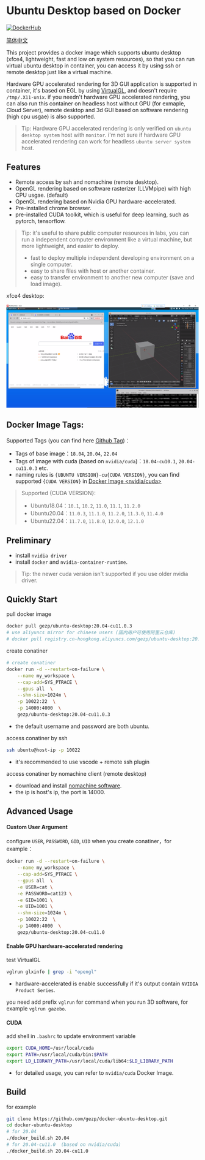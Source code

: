 

# Ubuntu Desktop based on Docker

[![DockerHub](https://img.shields.io/badge/DockerHub-brightgreen.svg?style=popout&logo=Docker)](https://hub.docker.com/r/gezp/ubuntu-desktop)

[简体中文](README_cn.md)

This project provides a docker image which supports ubuntu desktop (xfce4, lightweight, fast and low on system resources), so that you can run virtual ubuntu desktop in container, you can access it by using ssh or remote desktop just like a virtual machine.

Hardware GPU accelerated rendering for 3D GUI application is supported in container, it's based on EGL by using [VirtualGL](https://github.com/VirtualGL/virtualgl), and doesn't require `/tmp/.X11-unix`. if you needn't hardware GPU accelerated rendering, you can also run this container on headless host without GPU (for exmaple, Cloud Server), remote desktop and 3d GUI based on software rendering (high cpu usgae) is also supported.

> Tip: Hardware GPU accelerated rendering is only verified on `ubuntu desktop system` host with `monitor`.  i'm not sure if hardware GPU accelerated rendering can work for  headless `ubuntu server system` host.

## Features

* Remote access by ssh and nomachine (remote desktop).
* OpenGL rendering based on software rasterizer (LLVMpipe) with high CPU usgae. (default)
* OpenGL rendering based on Nvidia GPU hardware-accelerated.
* Pre-installed chrome browser.
* pre-installed CUDA toolkit, which is useful for deep learning, such as pytorch, tensorflow.

> Tip:  it's useful to share public computer resources in labs, you can run a independent computer environment like a virtual machine, but more lightweight, and easier to deploy.
>
> * fast to deploy multiple independent developing environment on a single computer.
> * easy to share files with host or another container.
> * easy to transfer environment to another new computer (save and load image).

xfce4 desktop:

![](img/desktop.png)

## Docker Image Tags:

Supported Tags (you can find here [Github Tag](https://github.com/gezp/docker-ubuntu-desktop/tags))：
* Tags of base image：`18.04`, `20.04`, `22.04`
* Tags of image with cuda (based on `nvidia/cuda`)：`18.04-cu10.1`, `20.04-cu11.0.3` etc. 
* naming rules is `{UBUNTU VERSION}-cu{CUDA VERSION}`, you can find supported `{CUDA VERSION}` in [Docker Image <nvidia/cuda>](https://gitlab.com/nvidia/container-images/cuda/-/blob/master/doc/supported-tags.md)

> Supported {CUDA VERSION}:
> * Ubuntu18.04：`10.1`, `10.2`, `11.0`, `11.1`, `11.2.0`
> * Ubuntu20.04：`11.0.3`, `11.1.0`, `11.2.0`, `11.3.0`, `11.4.0`
> * Ubuntu22.04：`11.7.0`, `11.8.0`, `12.0.0`, `12.1.0`

## Preliminary

* install `nvidia driver`
* install `docker` and `nvidia-container-runtime`.

> Tip: the newer cuda version isn't supported if you use older nvidia driver.

## Quickly Start

pull docker image
```bash
docker pull gezp/ubuntu-desktop:20.04-cu11.0.3
# use aliyuncs mirror for chinese users (国内用户可使用阿里云仓库)
# docker pull registry.cn-hongkong.aliyuncs.com/gezp/ubuntu-desktop:20.04-cu11.0.3
```

create conatiner
```bash
# create conatiner
docker run -d --restart=on-failure \
    --name my_workspace \
    --cap-add=SYS_PTRACE \
    --gpus all  \
    --shm-size=1024m \
    -p 10022:22  \
    -p 14000:4000  \
    gezp/ubuntu-desktop:20.04-cu11.0.3
```
* the default username and password are both ubuntu.

access conatiner by ssh
```bash
ssh ubuntu@host-ip -p 10022
```
* it's recommended to use vscode + remote ssh plugin

access conatiner by nomachine client (remote desktop)

* download and install [nomachine software](https://www.nomachine.com/).
* the ip is host's ip, the port is 14000.

## Advanced Usage

#### Custom User Argument

configure `USER`, `PASSWORD`, `GID`, `UID` when you create conatiner，for example：
```bash
docker run -d --restart=on-failure \
    --name my_workspace \
    --cap-add=SYS_PTRACE \
    --gpus all  \
    -e USER=cat \
    -e PASSWORD=cat123 \
    -e GID=1001 \
    -e UID=1001 \
    --shm-size=1024m \
    -p 10022:22  \
    -p 14000:4000  \
    gezp/ubuntu-desktop:20.04-cu11.0
```

#### Enable GPU hardware-accelerated rendering

test VirtualGL

```bash
vglrun glxinfo | grep -i "opengl"
```

* hardware-accelerated is enable successfully if it's output contain `NVIDIA Product Series`.

you need add prefix  `vglrun`  for command when you run 3D software, for example `vglrun gazebo`.

#### CUDA

add shell in `.bashrc` to update environment variable
```bash
export CUDA_HOME=/usr/local/cuda
export PATH=/usr/local/cuda/bin:$PATH
export LD_LIBRARY_PATH=/usr/local/cuda/lib64:$LD_LIBRARY_PATH
```
* for detailed usage, you can refer to `nvidia/cuda` Docker Image.

## Build

for example
```bash
git clone https://github.com/gezp/docker-ubuntu-desktop.git
cd docker-ubuntu-desktop
# for 20.04
./docker_build.sh 20.04
# for 20.04-cu11.0  (based on nvidia/cuda)
./docker_build.sh 20.04-cu11.0
```

